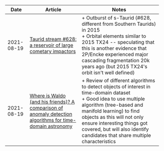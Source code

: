 | Date | Article | Notes | 
| ---- | ---- | ---- |
| 2021-08-19 | [Taurid stream #628: a reservoir of large cometary impactors](https://arxiv.org/abs/2108.08450) | + Outburst of s-Taurid (#628, different from Southern Taurids) in 2015 <br> + Orbital elements similar to 2015 TX24 -- speculating that this is another evidence that 2P/Encke experienced major cascading fragmentation 20k years ago (but 2015 TX24's orbit isn't well defined) |
| 2021-08-19 | [Where is Waldo (and his friends)? A comparison of anomaly detection algorithms for time-domain astronomy](https://arxiv.org/abs/2009.06760) | + Review of different algorithms to detect objects of interest in time-domain dataset <br> + Good idea to use multiple algorithm (tree-based and manifold learning) to find objects as this will not only ensure interesting things got covered, but will also identify candidates that share multiple characteristics |
